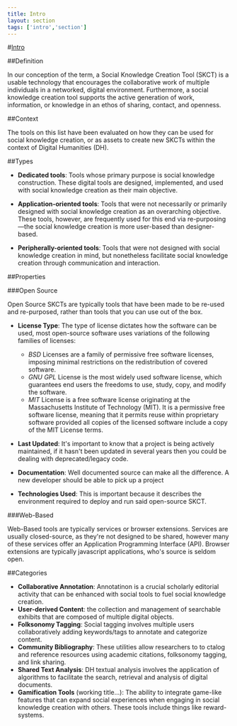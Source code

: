 ```yaml
---
title: Intro
layout: section
tags: ['intro','section']
---
```


#[Intro](id:section1)

##Definition

In our conception of the term, a Social Knowledge Creation Tool (SKCT) is a usable technology that encourages the collaborative work of multiple individuals in a networked, digital environment. Furthermore, a social knowledge creation tool supports the active generation of work, information, or knowledge in an ethos of sharing, contact, and openness.  

##Context

The tools on this list have been evaluated on how they can be used for social knowledge creation, or as assets to create new SKCTs within the context of Digital Humanities (DH).

##Types

* **Dedicated tools**: Tools whose primary purpose is social knowledge construction. These digital tools are designed, implemented, and used with social knowledge creation as their main objective.

* **Application-oriented tools**: Tools that were not necessarily or primarily designed with social knowledge creation as an overarching objective. These tools, however, are frequently used for this end via re-purposing—the social knowledge creation is more user-based than designer-based.

* **Peripherally-oriented tools**: Tools that were not designed with social knowledge creation in mind, but nonetheless facilitate social knowledge creation through communication and interaction.

##Properties

###Open Source

Open Source SKCTs are typically tools that have been made to be re-used and re-purposed, rather than tools that you can use out of the box.

* **License Type**: The type of license dictates how the software can be used, most open-source software uses variations of the following families of licenses:
	* *BSD* Licenses are a family of permissive free software licenses, imposing minimal restrictions on the redistribution of covered software.
	* *GNU GPL* License is the most widely used software license, which guarantees end users the freedoms to use, study, copy, and modify the software.
	* *MIT* License is a free software license originating at the Massachusetts Institute of Technology (MIT). It is a permissive free software license, meaning that it permits reuse within proprietary software provided all copies of the licensed software include a copy of the MIT License terms.

* **Last Updated**: It's important to know that a project is being actively maintained, if it hasn't been updated in several years then you could be dealing with deprecated/legacy code.

* **Documentation**: Well documented source can make all the difference. A new developer should be able to pick up a project 

* **Technologies Used**: This is important because it describes the environment required to deploy and run said open-source SKCT.


###Web-Based

Web-Based tools are typically services or browser extensions. Services are usually closed-source, as they're not designed to be shared, however many of these services offer an Application Programming Interface (API). Browser extensions are typically javascript applications, who's source is seldom open.

##Categories

* **Collaborative Annotation**: Annotatinon is a crucial scholarly editorial activity that can be enhanced with social tools to fuel social knowledge creation.
* **User-derived Content**: the collection and management of searchable exhibits that are composed of multiple digital objects.
* **Folksonomy Tagging**: Social tagging involves multiple users collaboratively adding keywords/tags to annotate and categorize content.
* **Community Bibliography**: These utilities allow researchers to to ctalog and reference resources using academic citations, folksonomy tagging, and link sharing.
* **Shared Text Analysis**: DH textual analysis involves the application of algorithms to facilitate the search, retrieval and analysis of digital documents.
* **Gamification Tools** (working title...): The ability to integrate game-like features that can expand social experiences when engaging in social knowledge creation with others. These tools include things like reward-systems.